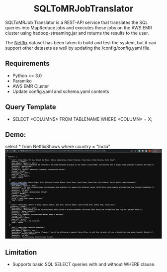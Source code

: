 <h1 align="center">SQLToMRJobTranslator</h1>

SQLToMRJob Translator is a REST-API service that translates the SQL queries into MapReduce jobs and executes those jobs on the AWS EMR cluster using hadoop-streaming.jar and returns the results to the user.

The [Netflix](https://www.kaggle.com/datasets/shivamb/netflix-shows) dataset has been taken to build and test the system, but it can support other datasets as well by updating the /config/config.yaml file.
 
## Requirements
- Python >= 3.0
- Paramiko
- AWS EMR Cluster
- Update config.yaml and schema.yaml contents

## Query Template
- SELECT \<COLUMNS\> FROM TABLENAME WHERE \<COLUMN\> = X;

## Demo: 
select * from NetflixShows where country = "India"
![Demo](demo/demo.png)

## Limitation
- Supports basic SQL SELECT queries with and without WHERE clause.
